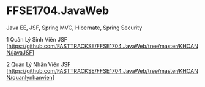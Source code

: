 # FFSE1704.JavaWeb
Java EE, JSF, Spring MVC, Hibernate, Spring Security
 
 1 Quản Lý Sinh Viên JSF [https://github.com/FASTTRACKSE/FFSE1704.JavaWeb/tree/master/KHOANN/javaJSF]
 
 2 Quản Lý Nhân Viên JSF [https://github.com/FASTTRACKSE/FFSE1704.JavaWeb/tree/master/KHOANN/quanlynhanvien]
